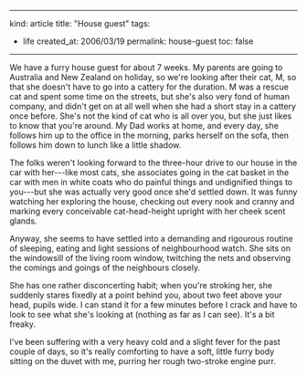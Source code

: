 -----
kind: article
title: "House guest"
tags:
- life
created_at: 2006/03/19
permalink: house-guest
toc: false
-----

<p>We have a furry house guest for about 7 weeks. My parents are going to Australia and New Zealand on holiday, so we're looking after their cat, M, so that she doesn't have to go into a cattery for the duration. M was a rescue cat and spent some time on the streets, but she's also very fond of human company, and didn't get on at all well when she had a short stay in a cattery once before. She's not the kind of cat who is all over you, but she just likes to know that you're around. My Dad works at home, and every day, she follows him up to the office in the morning, parks herself on the sofa, then follows him down to lunch like a little shadow.</p>

<p>The folks weren't looking forward to the three-hour drive to our house in the car with her---like most cats, she associates going in the cat basket in the car with men in white coats who do painful things and undignified things to you---but she was actually very good once she'd settled down. It was funny watching her exploring the house, checking out every nook and cranny and marking every conceivable cat-head-height upright with her cheek scent glands.</p>


<p>Anyway, she seems to have settled into a demanding and rigourous routine of sleeping, eating and light sessions of neighbourhood watch. She sits on the windowsill of the living room window, twitching the nets and observing the comings and goings of the neighbours closely.</p>

<p>She has one rather disconcerting habit; when you're stroking her, she suddenly stares fixedly at a point behind you, about two feet above your head, pupils wide. I can stand it for a few minutes before I crack and have to look to see what she's looking at (nothing as far as I can see). It's a bit freaky.</p>

<p>I've been suffering with a very heavy cold and a slight fever for the past couple of days, so it's really comforting to have a soft, little furry body sitting on the duvet with me, purring her rough two-stroke engine purr.</p>

